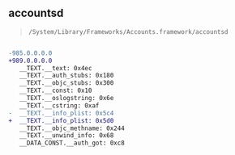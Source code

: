 ## accountsd

> `/System/Library/Frameworks/Accounts.framework/accountsd`

```diff

-985.0.0.0.0
+989.0.0.0.0
   __TEXT.__text: 0x4ec
   __TEXT.__auth_stubs: 0x180
   __TEXT.__objc_stubs: 0x300
   __TEXT.__const: 0x10
   __TEXT.__oslogstring: 0x6e
   __TEXT.__cstring: 0xaf
-  __TEXT.__info_plist: 0x5c4
+  __TEXT.__info_plist: 0x5d0
   __TEXT.__objc_methname: 0x244
   __TEXT.__unwind_info: 0x68
   __DATA_CONST.__auth_got: 0xc8

```
